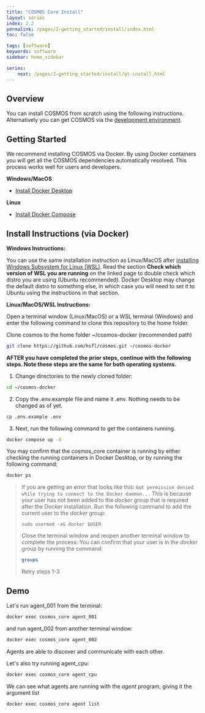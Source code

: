 ```yaml
---
title: "COSMOS Core Install"
layout: series
index: 2.2
permalink: /pages/2-getting_started/install/index.html
toc: false

tags: [software]
keywords: software
sidebar: home_sidebar

series:
    next: /pages/2-getting_started/install/qt-install.html
---
```


## Overview

You can install COSMOS from scratch using the following instructions. Alternatively you can get COSMOS via the [development environment](https://hsfl.github.io/cosmos-docs/pages/2-getting_started/development-environment.html). 

<!--{% include warning.html content="It is still _highly_ recommended that you install COSMOS on Ubuntu 18.04.3 for compatibility." %}-->


<!--## Installation
Installing COSMOS core is easy it can be done from the sources repository. Follow the link to your OS:
-->
## Getting Started

We recommend installing COSMOS via Docker. By using Docker containers you will get all the COSMOS dependencies automatically resolved. This process works well for users and developers.

**Windows/MacOS**

* [Install Docker Desktop](https://www.docker.com/get-started/)

**Linux**
* [Install Docker Compose](https://docs.docker.com/compose/install/)


## Install Instructions (via Docker)

**Windows Instructions:** 

You can use the same installation instruction as Linux/MacOS after [installing Windows Subsystem for Linux (WSL)](https://learn.microsoft.com/en-us/windows/wsl/install). Read the section **Check which version of WSL you are running** on the linked page to double check which distro you are using (Ubuntu recommended). Docker Desktop may change the default distro to something else, in which case you will need to set it to Ubuntu using the instructions in that section.

**Linux/MacOS/WSL Instructions:** 

Open a terminal window (Linux/MacOS) or a WSL terminal (Windows) and enter the following command to clone this repository to the home folder.

Clone cosmos to the home folder ~/cosmos-docker (recommended path)
```bash
git clone https://github.com/hsfl/cosmos.git ~/cosmos-docker
```

**AFTER you have completed the prior steps, continue with the following steps. Note these steps are the same for both operating systems.** 


1. Change directories to the newly cloned folder:

```bash
cd ~/cosmos-docker
```

2. Copy the .env.example file and name it .env. Nothing needs to be changed as of yet.
```bash
cp .env.example .env
```

3. Next, run the following command to get the containers running.
```bash
docker compose up -d
```

You may confirm that the cosmos_core container is running by either checking the running containers in Docker Desktop, or by running the following command:
```bash
docker ps
```

> If you are getting an error that looks like this:
> ```Got permission denied while trying to connect to the Docker daemon...```
> This is because your user has not been added to the *docker* group that is required after the Docker installation. Run the following command to add the current user to the *docker* group:
>
> ```sudo usermod -aG docker $USER```
>
> Close the terminal window and reopen another terminal window to complete the process. You can confirm that your user is in the *docker* group by running the command:
> ```bash
> groups
> ```
> Retry steps 1-3

## Demo

Let's run agent_001 from the terminal: 
```bash
docker exec cosmos_core agent_001
```
and run agent_002 from another terminal window:
```bash
docker exec cosmos_core agent_002
```

Agents are able to discover and communicate with each other.

Let's also try running agent_cpu:
```bash
docker exec cosmos_core agent_cpu 
```

We can see what agents are running with the *agent* program, giving it the argument *list*
```bash
docker exec cosmos_core agent list 
```
<!--

1. [Installing COSMOS Core on Docker]({{site.baseurl}}/pages/2-getting_started/install/docker-install.html)
2. [Installing COSMOS Core on Linux]({{site.baseurl}}/pages/2-getting_started/install/ubuntu-install.html)
3. [Installing COSMOS Core on Windows]({{site.baseurl}}/pages/2-getting_started/install/ubuntu-install.html) (use [WSL](https://docs.microsoft.com/en-us/windows/wsl/install-win10) and follow the Linux Install instructions)
4. [Installing COSMOS Core on macOS](https://docs.google.com/document/d/146mBWBmxkAu0qBdSlCSer1nqVvOLBn_B-VzkcwpjhEU)
5. [Installing COSMOS Core on Raspberry Pi]({{site.baseurl}}/pages/4-tutorials/build/cross-compile.html)

After your are done installing COSMOS core you can [check your installation](https://hsfl.github.io/cosmos-docs/pages/2-getting_started/install/ubuntu-install.html#testing-cosmos-core).
-->



